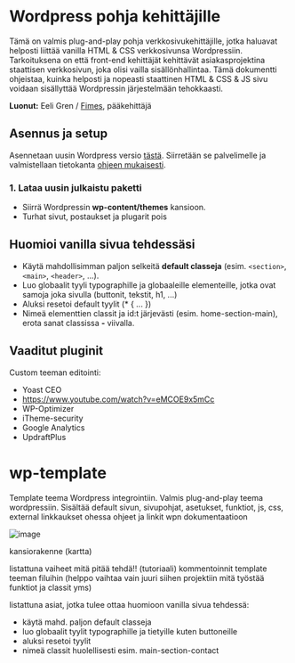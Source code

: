 
# Wordpress pohja kehittäjille
Tämä on valmis plug-and-play pohja verkkosivukehittäjille, jotka haluavat helposti liittää vanilla HTML & CSS verkkosivunsa Wordpressiin.
Tarkoituksena on että front-end kehittäjät kehittävät asiakasprojektina staattisen verkkosivun, joka olisi vailla sisällönhallintaa. Tämä dokumentti ohjeistaa, kuinka helposti ja nopeasti staattinen HTML & CSS & JS sivu voidaan sisällyttää Wordpressin järjestelmään tehokkaasti.

**Luonut:** Eeli Gren / [Fimes](https://fimes.fi), pääkehittäjä

## Asennus ja setup

Asennetaan uusin Wordpress versio [tästä](https://wordpress.org/latest.zip).
Siirretään se palvelimelle ja valmistellaan tietokanta [ohjeen mukaisesti](https://wordpress.org/support/article/how-to-install-wordpress/).

### 1. Lataa uusin julkaistu paketti
- Siirrä Wordpressin **wp-content/themes** kansioon.
- Turhat sivut, postaukset ja plugarit pois

## Huomioi vanilla sivua tehdessäsi
- Käytä mahdollisimman paljon selkeitä **default classeja** (esim. `<section>`, `<main>`, `<header>`, ...).
- Luo globaalit tyyli typographille ja globaaleille elementeille, jotka ovat samoja joka sivulla (buttonit, tekstit, h1, ...)
- Aluksi resetoi default tyylit (* { ... })
- Nimeä elementtien classit ja id:t järjevästi (esim. home-section-main), erota sanat classissa **-** viivalla.


## Vaaditut pluginit

Custom teeman editointi:
- Yoast CEO
- https://www.youtube.com/watch?v=eMCOE9x5mCc
- WP-Optimizer
- iTheme-security
- Google Analytics
- UpdraftPlus


# wp-template
Template teema Wordpress integrointiin.
Valmis plug-and-play teema wordpressiin. Sisältää default sivun, sivupohjat, asetukset, funktiot, js, css, external linkkaukset
ohessa ohjeet ja linkit wpn dokumentaatioon

![image](https://user-images.githubusercontent.com/115319031/196048672-9a70ec69-34bb-4699-9038-f66c66d1c3cd.png)

kansiorakenne (kartta)

listattuna vaiheet mitä pitää tehdä!! (tutoriaali)
kommentoinnit template teeman filuihin (helppo vaihtaa vain juuri siihen projektiin mitä työstää funktiot ja classit yms)

listattuna asiat, jotka tulee ottaa huomioon vanilla sivua tehdessä:
- käytä mahd. paljon default classeja
- luo globaalit tyylit typographille ja tietyille kuten buttoneille
- aluksi resetoi tyylit
- nimeä classit huolellisesti esim. main-section-contact
